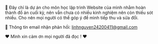 💌 Đây chỉ là dự án cho môn học lập trình Website của mình nhằm hoàn thành đồ án cuối kỳ, nên vẫn chưa có nhiều kinh nghiệm nên còn thiếu sót nhiều. Cho nên mọi người có thể góp ý để mình tiếp thu và sửa đổi.

💌 Thông tin email nhận phản hồi: linhnguyen24200411@gmail.com

❤️ Mình xin cảm ơn mọi người đã đọc ! ❤️
